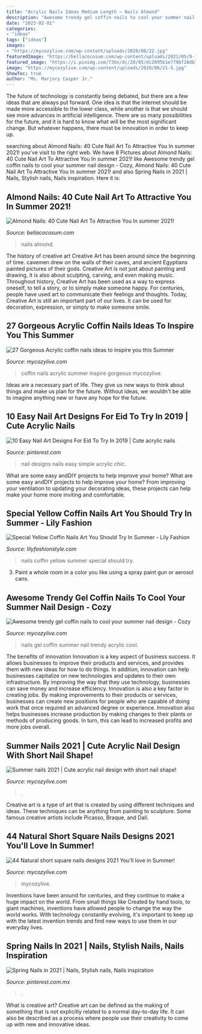 ```yaml
---
title: "Acrylic Nails Ideas Medium Length ~ Nails Almond"
description: "Awesome trendy gel coffin nails to cool your summer nail design"
date: "2023-02-01"
categories:
- "ideas"
tags: ["ideas"]
images:
- "https://mycozylive.com/wp-content/uploads/2020/08/22.jpg"
featuredImage: "https://bellacocosum.com/wp-content/uploads/2021/05/9-13.jpg"
featured_image: "https://i.pinimg.com/736x/dc/20/95/dc2095b1e779bf28db7751dea2933530.jpg"
image: "https://mycozylive.com/wp-content/uploads/2020/06/21-5.jpg"
ShowToc: true
author: "Ms. Marjory Casper Jr."
---
```



The future of technology is constantly being debated, but there are a few ideas that are always put forward. One idea is that the internet should be made more accessible to the lower class, while another is that we should see more advances in artificial intelligence. There are so many possibilities for the future, and it is hard to know what will be the most significant change. But whatever happens, there must be innovation in order to keep up.

	

		
searching about Almond Nails: 40 Cute Nail Art To Attractive You In summer 2021! you've visit to the right web. We have 8 Pictures about Almond Nails: 40 Cute Nail Art To Attractive You In summer 2021! like Awesome trendy gel coffin nails to cool your summer nail design - Cozy, Almond Nails: 40 Cute Nail Art To Attractive You In summer 2021! and also Spring Nails in 2021 | Nails, Stylish nails, Nails inspiration. Here it is:
		
    
## Almond Nails: 40 Cute Nail Art To Attractive You In Summer 2021!

<img loading=lazy src="https://bellacocosum.com/wp-content/uploads/2021/05/9-13.jpg" onerror="this.onerror=null;this.src='https://tse4.mm.bing.net/th?id=OIP.BM1OFD2bjBuHlgXpd2_dnQHaLH&amp;pid=15.1';" alt="Almond Nails: 40 Cute Nail Art To Attractive You In summer 2021!">

_Source: bellacocosum.com_

>nails almond. 

	

The history of creative art
Creative Art has been around since the beginning of time. cavemen drew on the walls of their caves, and ancient Egyptians painted pictures of their gods. Creative Art is not just about painting and drawing, it is also about sculpting, carving, and even making music.
Throughout history, Creative Art has been used as a way to express oneself, to tell a story, or to simply make someone happy. For centuries, people have used art to communicate their feelings and thoughts. Today, Creative Art is still an important part of our lives. It can be used for decoration, expression, or simply to make someone smile.

    
## 27 Gorgeous Acrylic Coffin Nails Ideas To Inspire You This Summer

<img loading=lazy src="https://mycozylive.com/wp-content/uploads/2020/06/21-5.jpg" onerror="this.onerror=null;this.src='https://tse4.mm.bing.net/th?id=OIP.uQkTolMII9dHbAFzKcAZmwHaK9&amp;pid=15.1';" alt="27 Gorgeous Acrylic coffin nails ideas to inspire you this Summer">

_Source: mycozylive.com_

>coffin nails acrylic summer inspire gorgeous mycozylive. 

	

Ideas are a necessary part of life. They give us new ways to think about things and make us plan for the future. Without ideas, we wouldn't be able to imagine anything new or have any hope for the future.

    
## 10 Easy Nail Art Designs For Eid To Try In 2019 | Cute Acrylic Nails

<img loading=lazy src="https://i.pinimg.com/736x/dc/20/95/dc2095b1e779bf28db7751dea2933530.jpg" onerror="this.onerror=null;this.src='https://tse1.mm.bing.net/th?id=OIP.alNHuii8VKYBiMyNBIy70wHaHa&amp;pid=15.1';" alt="10 Easy Nail Art Designs For Eid To Try In 2019 | Cute acrylic nails">

_Source: pinterest.com_

>nail designs nails easy simple acrylic chic. 

	

What are some easy andDIY projects to help improve your home?
What are some easy andDIY projects to help improve your home? From improving your ventilation to updating your decorating ideas, these projects can help make your home more inviting and comfortable.

    
## Special Yellow Coffin Nails Art You Should Try In Summer - Lily Fashion

<img loading=lazy src="https://lilyfashionstyle.com/wp-content/uploads/2020/03/20-10.jpg" onerror="this.onerror=null;this.src='https://tse1.mm.bing.net/th?id=OIP.Y5aOUPfkO9l3U5aR8oIn2wHaK5&amp;pid=15.1';" alt="Special Yellow Coffin Nails Art You Should Try In Summer - Lily Fashion">

_Source: lilyfashionstyle.com_

>nails coffin yellow summer special should try. 

	

3. Paint a whole room in a color you like using a spray paint gun or aerosol cans.

    
## Awesome Trendy Gel Coffin Nails To Cool Your Summer Nail Design - Cozy

<img loading=lazy src="https://mycozylive.com/wp-content/uploads/2020/08/22.jpg" onerror="this.onerror=null;this.src='https://tse2.mm.bing.net/th?id=OIP.SKOLvcDYDxAOIm-phXS8VgHaKO&amp;pid=15.1';" alt="Awesome trendy gel coffin nails to cool your summer nail design - Cozy">

_Source: mycozylive.com_

>nails gel coffin summer nail trendy acrylic cool. 

	

The benefits of innovation
Innovation is a key aspect of business success. It allows businesses to improve their products and services, and provides them with new ideas for how to do things. In addition, innovation can help businesses capitalize on new technologies and updates to their own infrastructure. By improving the way that they use technology, businesses can save money and increase efficiency.
Innovation is also a key factor in creating jobs. By making improvements to their products or services, businesses can create new positions for people who are capable of doing work that once required an advanced degree or experience. Innovation also helps businesses increase production by making changes to their plants or methods of producing goods. In turn, this can lead to increased profits and more jobs overall.

    
## Summer Nails 2021 | Cute Acrylic Nail Design With Short Nail Shape!

<img loading=lazy src="https://mycozylive.com/wp-content/uploads/2021/04/6-768x1152.jpg" onerror="this.onerror=null;this.src='https://tse3.mm.bing.net/th?id=OIP.NYHyEJLaUS_UOBDt5BjdowHaLH&amp;pid=15.1';" alt="Summer nails 2021 | Cute acrylic nail design with short nail shape!">

_Source: mycozylive.com_

>. 

	

Creative art is a type of art that is created by using different techniques and ideas. These techniques can be anything from painting to sculpture. Some famous creative artists include Picasso, Braque, and Dalí.

    
## 44 Natural Short Square Nails Designs 2021 You&#039;ll Love In Summer!

<img loading=lazy src="https://mycozylive.com/wp-content/uploads/2021/04/7-13-683x1024.jpg" onerror="this.onerror=null;this.src='https://tse2.mm.bing.net/th?id=OIP.NQ29AV6we61XYGrM2PM8BwHaLG&amp;pid=15.1';" alt="44 Natural short square nails designs 2021 You&#039;ll love in Summer!">

_Source: mycozylive.com_

>mycozylive. 

	

Inventions have been around for centuries, and they continue to make a huge impact on the world. From small things like Created by hand tools, to giant machines, inventions have allowed people to change the way the world works. With technology constantly evolving, it's important to keep up with the latest invention trends and find new ways to use them in our everyday lives.

    
## Spring Nails In 2021 | Nails, Stylish Nails, Nails Inspiration

<img loading=lazy src="https://i.pinimg.com/736x/05/b3/b0/05b3b0aaa061c45107b3787b137a978b.jpg" onerror="this.onerror=null;this.src='https://tse2.mm.bing.net/th?id=OIP.nBtyWcBFIYvcFgIG6NLUOAHaJ-&amp;pid=15.1';" alt="Spring Nails in 2021 | Nails, Stylish nails, Nails inspiration">

_Source: pinterest.com.mx_

>. 

	

What is creative art?
Creative art can be defined as the making of something that is not explicitly related to a normal day-to-day life. It can also be described as a process where people use their creativity to come up with new and innovative ideas.

